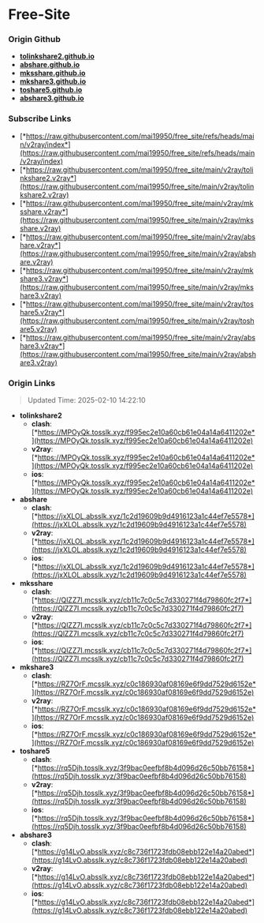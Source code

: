 # Free-Site

### Origin Github

- [**tolinkshare2.github.io**](https://github.com/tolinkshare2/tolinkshare2.github.io)
- [**abshare.github.io**](https://github.com/abshare/abshare.github.io)
- [**mksshare.github.io**](https://github.com/mksshare/mksshare.github.io)
- [**mkshare3.github.io**](https://github.com/mkshare3/mkshare3.github.io)
- [**toshare5.github.io**](https://github.com/toshare5/toshare5.github.io)
- [**abshare3.github.io**](https://github.com/abshare3/abshare3.github.io)

### Subscribe Links

- [*https://raw.githubusercontent.com/mai19950/free_site/refs/heads/main/v2ray/index*](https://raw.githubusercontent.com/mai19950/free_site/refs/heads/main/v2ray/index)
- [*https://raw.githubusercontent.com/mai19950/free_site/main/v2ray/tolinkshare2.v2ray*](https://raw.githubusercontent.com/mai19950/free_site/main/v2ray/tolinkshare2.v2ray)
- [*https://raw.githubusercontent.com/mai19950/free_site/main/v2ray/mksshare.v2ray*](https://raw.githubusercontent.com/mai19950/free_site/main/v2ray/mksshare.v2ray)
- [*https://raw.githubusercontent.com/mai19950/free_site/main/v2ray/abshare.v2ray*](https://raw.githubusercontent.com/mai19950/free_site/main/v2ray/abshare.v2ray)
- [*https://raw.githubusercontent.com/mai19950/free_site/main/v2ray/mkshare3.v2ray*](https://raw.githubusercontent.com/mai19950/free_site/main/v2ray/mkshare3.v2ray)
- [*https://raw.githubusercontent.com/mai19950/free_site/main/v2ray/toshare5.v2ray*](https://raw.githubusercontent.com/mai19950/free_site/main/v2ray/toshare5.v2ray)
- [*https://raw.githubusercontent.com/mai19950/free_site/main/v2ray/abshare3.v2ray*](https://raw.githubusercontent.com/mai19950/free_site/main/v2ray/abshare3.v2ray)

### Origin Links

> Updated Time: 2025-02-10 14:22:10

- **tolinkshare2**
  - **clash**: [*https://MPOyQk.tosslk.xyz/f995ec2e10a60cb61e04a14a6411202e*](https://MPOyQk.tosslk.xyz/f995ec2e10a60cb61e04a14a6411202e)
  - **v2ray**: [*https://MPOyQk.tosslk.xyz/f995ec2e10a60cb61e04a14a6411202e*](https://MPOyQk.tosslk.xyz/f995ec2e10a60cb61e04a14a6411202e)
  - **ios**: [*https://MPOyQk.tosslk.xyz/f995ec2e10a60cb61e04a14a6411202e*](https://MPOyQk.tosslk.xyz/f995ec2e10a60cb61e04a14a6411202e)
- **abshare**
  - **clash**: [*https://jxXLOL.absslk.xyz/1c2d19609b9d4916123a1c44ef7e5578*](https://jxXLOL.absslk.xyz/1c2d19609b9d4916123a1c44ef7e5578)
  - **v2ray**: [*https://jxXLOL.absslk.xyz/1c2d19609b9d4916123a1c44ef7e5578*](https://jxXLOL.absslk.xyz/1c2d19609b9d4916123a1c44ef7e5578)
  - **ios**: [*https://jxXLOL.absslk.xyz/1c2d19609b9d4916123a1c44ef7e5578*](https://jxXLOL.absslk.xyz/1c2d19609b9d4916123a1c44ef7e5578)
- **mksshare**
  - **clash**: [*https://QlZZ7I.mcsslk.xyz/cb11c7c0c5c7d330271f4d79860fc2f7*](https://QlZZ7I.mcsslk.xyz/cb11c7c0c5c7d330271f4d79860fc2f7)
  - **v2ray**: [*https://QlZZ7I.mcsslk.xyz/cb11c7c0c5c7d330271f4d79860fc2f7*](https://QlZZ7I.mcsslk.xyz/cb11c7c0c5c7d330271f4d79860fc2f7)
  - **ios**: [*https://QlZZ7I.mcsslk.xyz/cb11c7c0c5c7d330271f4d79860fc2f7*](https://QlZZ7I.mcsslk.xyz/cb11c7c0c5c7d330271f4d79860fc2f7)
- **mkshare3**
  - **clash**: [*https://RZ7OrF.mcsslk.xyz/c0c186930af08169e6f9dd7529d6152e*](https://RZ7OrF.mcsslk.xyz/c0c186930af08169e6f9dd7529d6152e)
  - **v2ray**: [*https://RZ7OrF.mcsslk.xyz/c0c186930af08169e6f9dd7529d6152e*](https://RZ7OrF.mcsslk.xyz/c0c186930af08169e6f9dd7529d6152e)
  - **ios**: [*https://RZ7OrF.mcsslk.xyz/c0c186930af08169e6f9dd7529d6152e*](https://RZ7OrF.mcsslk.xyz/c0c186930af08169e6f9dd7529d6152e)
- **toshare5**
  - **clash**: [*https://rq5Djh.tosslk.xyz/3f9bac0eefbf8b4d096d26c50bb76158*](https://rq5Djh.tosslk.xyz/3f9bac0eefbf8b4d096d26c50bb76158)
  - **v2ray**: [*https://rq5Djh.tosslk.xyz/3f9bac0eefbf8b4d096d26c50bb76158*](https://rq5Djh.tosslk.xyz/3f9bac0eefbf8b4d096d26c50bb76158)
  - **ios**: [*https://rq5Djh.tosslk.xyz/3f9bac0eefbf8b4d096d26c50bb76158*](https://rq5Djh.tosslk.xyz/3f9bac0eefbf8b4d096d26c50bb76158)
- **abshare3**
  - **clash**: [*https://g14LvO.absslk.xyz/c8c736f1723fdb08ebb122e14a20abed*](https://g14LvO.absslk.xyz/c8c736f1723fdb08ebb122e14a20abed)
  - **v2ray**: [*https://g14LvO.absslk.xyz/c8c736f1723fdb08ebb122e14a20abed*](https://g14LvO.absslk.xyz/c8c736f1723fdb08ebb122e14a20abed)
  - **ios**: [*https://g14LvO.absslk.xyz/c8c736f1723fdb08ebb122e14a20abed*](https://g14LvO.absslk.xyz/c8c736f1723fdb08ebb122e14a20abed)
